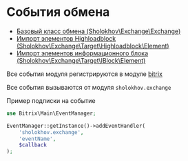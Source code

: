 # События обмена
- [Базовый класс обмена (Sholokhov\Exchange\Exchange)](https://github.com/sholokhov-daniil/bitrix-exchange/blob/master/doc/02-events-exchange.md)
- [Импорт элементов Highloadblock (Sholokhov\Exchange\Target\Highloadblock\Element)](https://github.com/sholokhov-daniil/bitrix-exchange/blob/master/src/Target/Highloadblock/Element.php)
- [Импорт элементов информационного блока (Sholokhov\Exchange\Target\IBlock\Element)](https://github.com/sholokhov-daniil/bitrix-exchange/blob/master/src/Target/IBlock/Element.php)

Все события модуля регистрируются в модуле [bitrix](https://dev.1c-bitrix.ru/api_d7/bitrix/main/EventManager/index.php)

Все события вызываются от модуля `sholokhov.exchange`

Пример подписки на событие

````php
use Bitrix\Main\EventManager;

EventManager::getInstance()->addEventHandler(
    'sholokhov.exchange',
    'eventName',
    $callback
);
````
